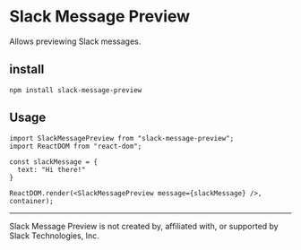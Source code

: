 # Slack Message Preview

Allows previewing Slack messages.

install
-------

```
npm install slack-message-preview
```

Usage
-----

```
import SlackMessagePreview from "slack-message-preview";
import ReactDOM from "react-dom";

const slackMessage = {
  text: "Hi there!"
}

ReactDOM.render(<SlackMessagePreview message={slackMessage} />, container);
```
----
Slack Message Preview is not created by, affiliated with, or supported by Slack Technologies, Inc.
